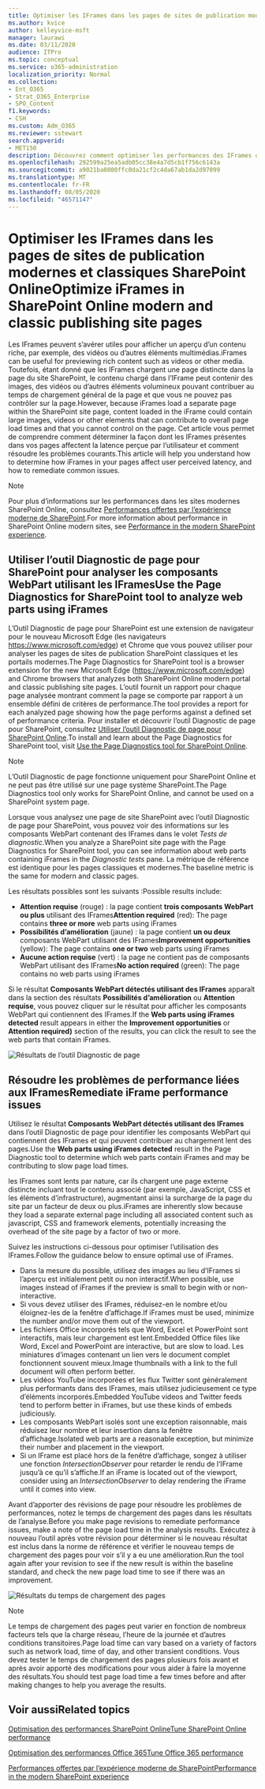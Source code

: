 ```yaml
---
title: Optimiser les IFrames dans les pages de sites de publication modernes et classiques SharePoint Online
ms.author: kvice
author: kelleyvice-msft
manager: laurawi
ms.date: 03/11/2020
audience: ITPro
ms.topic: conceptual
ms.service: o365-administration
localization_priority: Normal
ms.collection:
- Ent_O365
- Strat_O365_Enterprise
- SPO_Content
f1.keywords:
- CSH
ms.custom: Adm_O365
ms.reviewer: sstewart
search.appverid:
- MET150
description: Découvrez comment optimiser les performances des IFrames dans les pages de sites de publication modernes et classiques SharePoint Online.
ms.openlocfilehash: 292599a25ea5adb05cc38e4a7d5cb1f756c6143a
ms.sourcegitcommit: a9021ba0800ffc0da21cf2c4da67ab1da2d97099
ms.translationtype: MT
ms.contentlocale: fr-FR
ms.lasthandoff: 08/05/2020
ms.locfileid: "46571147"
---
```

# <a name="optimize-iframes-in-sharepoint-online-modern-and-classic-publishing-site-pages"></a><span data-ttu-id="e71c8-103">Optimiser les IFrames dans les pages de sites de publication modernes et classiques SharePoint Online</span><span class="sxs-lookup"><span data-stu-id="e71c8-103">Optimize iFrames in SharePoint Online modern and classic publishing site pages</span></span>

<span data-ttu-id="e71c8-104">Les IFrames peuvent s’avérer utiles pour afficher un aperçu d’un contenu riche, par exemple, des vidéos ou d’autres éléments multimédias.</span><span class="sxs-lookup"><span data-stu-id="e71c8-104">iFrames can be useful for previewing rich content such as videos or other media.</span></span> <span data-ttu-id="e71c8-105">Toutefois, étant donné que les IFrames chargent une page distincte dans la page du site SharePoint, le contenu chargé dans l’IFrame peut contenir des images, des vidéos ou d’autres éléments volumineux pouvant contribuer au temps de chargement général de la page et que vous ne pouvez pas contrôler sur la page.</span><span class="sxs-lookup"><span data-stu-id="e71c8-105">However, because iFrames load a separate page within the SharePoint site page, content loaded in the iFrame could contain large images, videos or other elements that can contribute to overall page load times and that you cannot control on the page.</span></span> <span data-ttu-id="e71c8-106">Cet article vous permet de comprendre comment déterminer la façon dont les IFrames présentes dans vos pages affectent la latence perçue par l’utilisateur et comment résoudre les problèmes courants.</span><span class="sxs-lookup"><span data-stu-id="e71c8-106">This article will help you understand how to determine how iFrames in your pages affect user perceived latency, and how to remediate common issues.</span></span>

>[!NOTE]
><span data-ttu-id="e71c8-107">Pour plus d’informations sur les performances dans les sites modernes SharePoint Online, consultez [Performances offertes par l’expérience moderne de SharePoint](https://docs.microsoft.com/sharepoint/modern-experience-performance).</span><span class="sxs-lookup"><span data-stu-id="e71c8-107">For more information about performance in SharePoint Online modern sites, see [Performance in the modern SharePoint experience](https://docs.microsoft.com/sharepoint/modern-experience-performance).</span></span>

## <a name="use-the-page-diagnostics-for-sharepoint-tool-to-analyze-web-parts-using-iframes"></a><span data-ttu-id="e71c8-108">Utiliser l’outil Diagnostic de page pour SharePoint pour analyser les composants WebPart utilisant les IFrames</span><span class="sxs-lookup"><span data-stu-id="e71c8-108">Use the Page Diagnostics for SharePoint tool to analyze web parts using iFrames</span></span>

<span data-ttu-id="e71c8-109">L’Outil Diagnostic de page pour SharePoint est une extension de navigateur pour le nouveau Microsoft Edge (les navigateurs https://www.microsoft.com/edge) et Chrome que vous pouvez utiliser pour analyser les pages de sites de publication SharePoint classiques et les portails modernes.</span><span class="sxs-lookup"><span data-stu-id="e71c8-109">The Page Diagnostics for SharePoint tool is a browser extension for the new Microsoft Edge (https://www.microsoft.com/edge) and Chrome browsers that analyzes both SharePoint Online modern portal and classic publishing site pages.</span></span> <span data-ttu-id="e71c8-110">L’outil fournit un rapport pour chaque page analysée montrant comment la page se comporte par rapport à un ensemble défini de critères de performance.</span><span class="sxs-lookup"><span data-stu-id="e71c8-110">The tool provides a report for each analyzed page showing how the page performs against a defined set of performance criteria.</span></span> <span data-ttu-id="e71c8-111">Pour installer et découvrir l’outil Diagnostic de page pour SharePoint, consultez [Utiliser l’outil Diagnostic de page pour SharePoint Online](page-diagnostics-for-spo.md).</span><span class="sxs-lookup"><span data-stu-id="e71c8-111">To install and learn about the Page Diagnostics for SharePoint tool, visit [Use the Page Diagnostics tool for SharePoint Online](page-diagnostics-for-spo.md).</span></span>

>[!NOTE]
><span data-ttu-id="e71c8-112">L’Outil Diagnostic de page fonctionne uniquement pour SharePoint Online et ne peut pas être utilisé sur une page système SharePoint.</span><span class="sxs-lookup"><span data-stu-id="e71c8-112">The Page Diagnostics tool only works for SharePoint Online, and cannot be used on a SharePoint system page.</span></span>

<span data-ttu-id="e71c8-113">Lorsque vous analysez une page de site SharePoint avec l’outil Diagnostic de page pour SharePoint, vous pouvez voir des informations sur les composants WebPart contenant des IFrames dans le volet _Tests de diagnostic_.</span><span class="sxs-lookup"><span data-stu-id="e71c8-113">When you analyze a SharePoint site page with the Page Diagnostics for SharePoint tool, you can see information about web parts containing iFrames in the _Diagnostic tests_ pane.</span></span> <span data-ttu-id="e71c8-114">La métrique de référence est identique pour les pages classiques et modernes.</span><span class="sxs-lookup"><span data-stu-id="e71c8-114">The baseline metric is the same for modern and classic pages.</span></span>

<span data-ttu-id="e71c8-115">Les résultats possibles sont les suivants :</span><span class="sxs-lookup"><span data-stu-id="e71c8-115">Possible results include:</span></span>

- <span data-ttu-id="e71c8-116">**Attention requise** (rouge) : la page contient **trois composants WebPart ou plus** utilisant des IFrames</span><span class="sxs-lookup"><span data-stu-id="e71c8-116">**Attention required** (red): The page contains **three or more** web parts using iFrames</span></span>
- <span data-ttu-id="e71c8-117">**Possibilités d’amélioration** (jaune) : la page contient **un ou deux** composants WebPart utilisant des IFrames</span><span class="sxs-lookup"><span data-stu-id="e71c8-117">**Improvement opportunities** (yellow): The page contains **one or two** web parts using iFrames</span></span>
- <span data-ttu-id="e71c8-118">**Aucune action requise** (vert) : la page ne contient pas de composants WebPart utilisant des IFrames</span><span class="sxs-lookup"><span data-stu-id="e71c8-118">**No action required** (green): The page contains no web parts using iFrames</span></span>

<span data-ttu-id="e71c8-119">Si le résultat **Composants WebPart détectés utilisant des IFrames** apparaît dans la section des résultats **Possibilités d’amélioration** ou **Attention requise**, vous pouvez cliquer sur le résultat pour afficher les composants WebPart qui contiennent des IFrames.</span><span class="sxs-lookup"><span data-stu-id="e71c8-119">If the **Web parts using iFrames detected** result appears in either the **Improvement opportunities** or **Attention required)** section of the results, you can click the result to see the web parts that contain iFrames.</span></span>

![Résultats de l’outil Diagnostic de page](media/modern-portal-optimization/pagediag-iframe-yellow.png)

## <a name="remediate-iframe-performance-issues"></a><span data-ttu-id="e71c8-121">Résoudre les problèmes de performance liées aux IFrames</span><span class="sxs-lookup"><span data-stu-id="e71c8-121">Remediate iFrame performance issues</span></span>

<span data-ttu-id="e71c8-122">Utilisez le résultat **Composants WebPart détectés utilisant des IFrames** dans l’outil Diagnostic de page pour identifier les composants WebPart qui contiennent des IFrames et qui peuvent contribuer au chargement lent des pages.</span><span class="sxs-lookup"><span data-stu-id="e71c8-122">Use the **Web parts using iFrames detected** result in the Page Diagnostic tool to determine which web parts contain iFrames and may be contributing to slow page load times.</span></span>

<span data-ttu-id="e71c8-123">les IFrames sont lents par nature, car ils chargent une page externe distincte incluant tout le contenu associé (par exemple, JavaScript, CSS et les éléments d’infrastructure), augmentant ainsi la surcharge de la page du site par un facteur de deux ou plus.</span><span class="sxs-lookup"><span data-stu-id="e71c8-123">iFrames are inherently slow because they load a separate external page including all associated content such as javascript, CSS and framework elements, potentially increasing the overhead of the site page by a factor of two or more.</span></span>

<span data-ttu-id="e71c8-124">Suivez les instructions ci-dessous pour optimiser l’utilisation des IFrames.</span><span class="sxs-lookup"><span data-stu-id="e71c8-124">Follow the guidance below to ensure optimal use of iFrames.</span></span>

- <span data-ttu-id="e71c8-125">Dans la mesure du possible, utilisez des images au lieu d’IFrames si l’aperçu est initialement petit ou non interactif.</span><span class="sxs-lookup"><span data-stu-id="e71c8-125">When possible, use images instead of iFrames if the preview is small to begin with or non-interactive.</span></span>
- <span data-ttu-id="e71c8-126">Si vous devez utiliser des IFrames, réduisez-en le nombre et/ou éloignez-les de la fenêtre d’affichage.</span><span class="sxs-lookup"><span data-stu-id="e71c8-126">If iFrames must be used, minimize the number and/or move them out of the viewport.</span></span>
- <span data-ttu-id="e71c8-127">Les fichiers Office incorporés tels que Word, Excel et PowerPoint sont interactifs, mais leur chargement est lent.</span><span class="sxs-lookup"><span data-stu-id="e71c8-127">Embedded Office files like Word, Excel and PowerPoint are interactive, but are slow to load.</span></span> <span data-ttu-id="e71c8-128">Les miniatures d’images contenant un lien vers le document complet fonctionnent souvent mieux.</span><span class="sxs-lookup"><span data-stu-id="e71c8-128">Image thumbnails with a link to the full document will often perform better.</span></span>
- <span data-ttu-id="e71c8-129">Les vidéos YouTube incorporées et les flux Twitter sont généralement plus performants dans des IFrames, mais utilisez judicieusement ce type d’éléments incorporés.</span><span class="sxs-lookup"><span data-stu-id="e71c8-129">Embedded YouTube videos and Twitter feeds tend to perform better in iFrames, but use these kinds of embeds judiciously.</span></span>
- <span data-ttu-id="e71c8-130">Les composants WebPart isolés sont une exception raisonnable, mais réduisez leur nombre et leur insertion dans la fenêtre d’affichage.</span><span class="sxs-lookup"><span data-stu-id="e71c8-130">Isolated web parts are a reasonable exception, but minimize their number and placement in the viewport.</span></span>
- <span data-ttu-id="e71c8-131">Si un IFrame est placé hors de la fenêtre d’affichage, songez à utiliser une fonction _IntersectionObserver_ pour retarder le rendu de l’IFrame jusqu’à ce qu’il s’affiche.</span><span class="sxs-lookup"><span data-stu-id="e71c8-131">If an iFrame is located out of the viewport, consider using an _IntersectionObserver_ to delay rendering the iFrame until it comes into view.</span></span>

<span data-ttu-id="e71c8-132">Avant d’apporter des révisions de page pour résoudre les problèmes de performances, notez le temps de chargement des pages dans les résultats de l’analyse.</span><span class="sxs-lookup"><span data-stu-id="e71c8-132">Before you make page revisions to remediate performance issues, make a note of the page load time in the analysis results.</span></span> <span data-ttu-id="e71c8-133">Exécutez à nouveau l’outil après votre révision pour déterminer si le nouveau résultat est inclus dans la norme de référence et vérifier le nouveau temps de chargement des pages pour voir s’il y a eu une amélioration.</span><span class="sxs-lookup"><span data-stu-id="e71c8-133">Run the tool again after your revision to see if the new result is within the baseline standard, and check the new page load time to see if there was an improvement.</span></span>

![Résultats du temps de chargement des pages](media/modern-portal-optimization/pagediag-page-load-time.png)

>[!NOTE]
><span data-ttu-id="e71c8-135">Le temps de chargement des pages peut varier en fonction de nombreux facteurs tels que la charge réseau, l’heure de la journée et d’autres conditions transitoires.</span><span class="sxs-lookup"><span data-stu-id="e71c8-135">Page load time can vary based on a variety of factors such as network load, time of day, and other transient conditions.</span></span> <span data-ttu-id="e71c8-136">Vous devez tester le temps de chargement des pages plusieurs fois avant et après avoir apporté des modifications pour vous aider à faire la moyenne des résultats.</span><span class="sxs-lookup"><span data-stu-id="e71c8-136">You should test page load time a few times before and after making changes to help you average the results.</span></span>

## <a name="related-topics"></a><span data-ttu-id="e71c8-137">Voir aussi</span><span class="sxs-lookup"><span data-stu-id="e71c8-137">Related topics</span></span>

[<span data-ttu-id="e71c8-138">Optimisation des performances SharePoint Online</span><span class="sxs-lookup"><span data-stu-id="e71c8-138">Tune SharePoint Online performance</span></span>](tune-sharepoint-online-performance.md)

[<span data-ttu-id="e71c8-139">Optimisation des performances Office 365</span><span class="sxs-lookup"><span data-stu-id="e71c8-139">Tune Office 365 performance</span></span>](tune-office-365-performance.md)

[<span data-ttu-id="e71c8-140">Performances offertes par l’expérience moderne de SharePoint</span><span class="sxs-lookup"><span data-stu-id="e71c8-140">Performance in the modern SharePoint experience</span></span>](https://docs.microsoft.com/sharepoint/modern-experience-performance)
